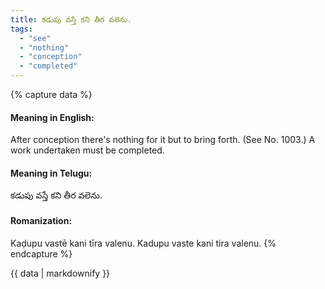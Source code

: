 ```yaml
---
title: కడుపు వస్తే కని తీర వలెను.
tags:
  - "see"
  - "nothing"
  - "conception"
  - "completed"
---
```


{% capture data %}
#### Meaning in English:
After conception there's nothing for it but to bring forth.
(See No. 1003.)
A work undertaken must be completed.

#### Meaning in Telugu:
కడుపు వస్తే కని తీర వలెను.

#### Romanization:
Kaḍupu vastē kani tīra valenu.
Kadupu vaste kani tira valenu.
{% endcapture %}

{{ data | markdownify }}

